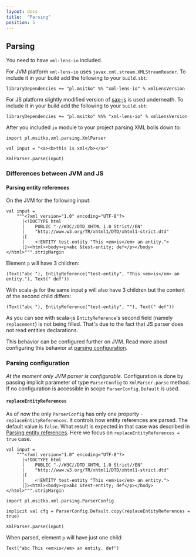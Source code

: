 ```yaml
---
layout: docs
title:  "Parsing"
position: 5
---
```


## Parsing

You need to have `xml-lens-io` included.

For JVM platform `xml-lens-io` uses `javax.xml.stream.XMLStreamReader`. To include it in your build add the following to 
your `build.sbt`:

```
libraryDependencies += "pl.msitko" %% "xml-lens-io" % xmlLensVersion
```

For JS platform slightly modified version of [sax-js](https://github.com/isaacs/sax-js) is used underneath. To include it
in your build add the following to your `build.sbt`:

```
libraryDependencies += "pl.msitko" %%% "xml-lens-io" % xmlLensVersion
```

After you included `io` module to your project parsing XML boils down to:

```tut:book
import pl.msitko.xml.parsing.XmlParser

val input = "<a><b>this is xml</b></a>"

XmlParser.parse(input)
```

### Differences between JVM and JS

#### Parsing entity references

On the JVM for the following input:

```tut:silent
val input =
    """<?xml version="1.0" encoding="UTF-8"?>
      |<!DOCTYPE html
      |    PUBLIC "-//W3C//DTD XHTML 1.0 Strict//EN"
      |    "http://www.w3.org/TR/xhtml1/DTD/xhtml1-strict.dtd"
      |[
      |    <!ENTITY test-entity "This <em>is</em> an entity.">
      |]><html><body><p>abc &test-entity; def</p></body></html>""".stripMargin
```

Element `p` will have 3 children:

```(Text("abc "), EntityReference("test-entity", "This <em>is</em> an entity."), Text(" def"))```

With scala-js for the same input `p` will also have 3 children but the content of the second child differs:

```(Text("abc "), EntityReference("test-entity", ""), Text(" def"))```

As you can see with scala-js `EntityReference`'s second field (namely `replacement`) is not being
filled. That's due to the fact that JS parser does not read entities declarations.

This behavior can be configured further on JVM. Read more about configuring this behavior at
[parsing configuration](#parsing-configuration).

### Parsing configuration

*At the moment only JVM parser is configurable.* Configuration is done by passing implicit parameter of type
`ParserConfig` to `XmlParser.parse` method. If no configuration is accessible in scope `ParserConfig.Default` is used.

#### `replaceEntityReferences`

As of now the only `ParserConfig` has only one property - `replaceEntityReferences`. It controls how entity references
are parsed. The default value is `false`. What result is expected in that case was described in [Parsing entity references](#parsing-entity-references).
Here we focus on `replaceEntityReferences = true` case.

```tut:silent
val input =
    """<?xml version="1.0" encoding="UTF-8"?>
      |<!DOCTYPE html
      |    PUBLIC "-//W3C//DTD XHTML 1.0 Strict//EN"
      |    "http://www.w3.org/TR/xhtml1/DTD/xhtml1-strict.dtd"
      |[
      |    <!ENTITY test-entity "This <em>is</em> an entity.">
      |]><html><body><p>abc &test-entity; def</p></body></html>""".stripMargin
      
import pl.msitko.xml.parsing.ParserConfig

implicit val cfg = ParserConfig.Default.copy(replaceEntityReferences = true)

XmlParser.parse(input)
```

When parsed, element `p` will have just one child:

```Text("abc This <em>is</em> an entity. def")```
